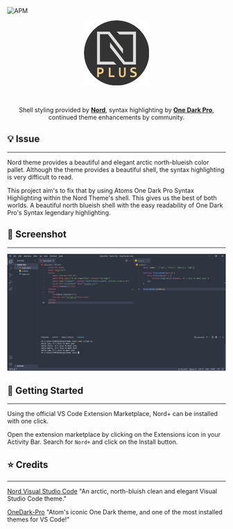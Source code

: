 ![APM](https://img.shields.io/github/license/yeasir01/nord-plus-theme)

<p align="center">
    <img width="150px" src="./assets/git_logo.png"/>
</p>

</br>
<p align="center">
    Shell styling provided by <strong><a href="https://github.com/arcticicestudio/nord-visual-studio-code" target="_blank">Nord</a></strong>, syntax highlighting by <strong><a href="https://github.com/Binaryify/OneDark-Pro" target="_blank">One Dark Pro</a></strong>,</br> continued theme enhancements by community.
</p>

## 💡 Issue
---
Nord theme provides a beautiful and elegant arctic north-blueish color pallet. Although the theme provides a beautiful shell, the syntax highlighting is very difficult to read.

This project aim's to fix that by using Atoms One Dark Pro Syntax Highlighting within the Nord Theme's shell. This gives us the best of both worlds. A beautiful north blueish shell with the easy readability of One Dark Pro's Syntax legendary highlighting.

## 📸 Screenshot
---
![ScreenShot](./assets/screen.png)

## 🚩 Getting Started
---
Using the official VS Code Extension Marketplace, Nord+ can be installed with one click.

Open the extension marketplace by clicking on the Extensions icon in your Activity Bar. Search for ```Nord+``` and click on the Install button.

## ⭐ Credits
---
[Nord Visual Studio Code](https://github.com/arcticicestudio/nord-visual-studio-code) "An arctic, north-bluish clean and elegant Visual Studio Code theme."

[OneDark-Pro](https://github.com/Binaryify/OneDark-Pro) "Atom's iconic One Dark theme, and one of the most installed themes for VS Code!"
